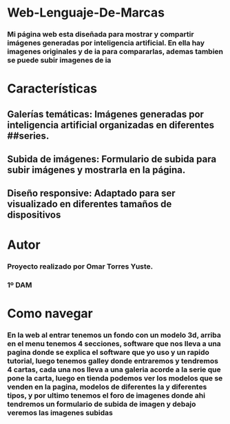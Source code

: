 # Web-Lenguaje-De-Marcas

### Mi página web esta diseñada para mostrar y compartir imágenes generadas por inteligencia artificial. En ella hay imagenes originales y de ia para compararlas, ademas tambien se puede subir imagenes de ia

# Características
## Galerías temáticas: Imágenes generadas por inteligencia artificial organizadas en diferentes ##series.
## Subida de imágenes: Formulario de subida para subir  imágenes y mostrarla  en la página.
## Diseño responsive: Adaptado para ser visualizado en diferentes tamaños de dispositivos 

# Autor
### Proyecto realizado por Omar Torres Yuste.
### 1º DAM


# Como navegar
### En la web al entrar tenemos un fondo con un modelo 3d, arriba en el menu tenemos 4 secciones, software que nos lleva a una pagina donde se explica el software que yo uso y un rapido tutorial, luego tenemos galley donde entraremos y tendremos 4 cartas, cada una nos lleva a una galeria acorde a la serie que pone la carta, luego en tienda podemos ver los modelos que se venden en la pagina, modelos de diferentes Ia y diferentes tipos, y por ultimo tenemos el foro de imagenes donde ahi tendremos un formulario de subida de imagen y debajo veremos las imagenes subidas
